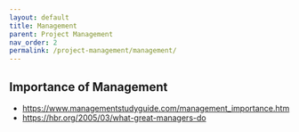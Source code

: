 ```yaml
---
layout: default
title: Management
parent: Project Management
nav_order: 2
permalink: /project-management/management/
---
```


## Importance of Management

- https://www.managementstudyguide.com/management_importance.htm
- https://hbr.org/2005/03/what-great-managers-do
